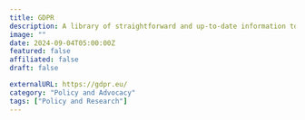 ```yaml
---
title: GDPR
description: A library of straightforward and up-to-date information to help organizations achieve GDPR compliance.
image: ""
date: 2024-09-04T05:00:00Z
featured: false
affiliated: false
draft: false

externalURL: https://gdpr.eu/
category: "Policy and Advocacy"
tags: ["Policy and Research"]
---
```

